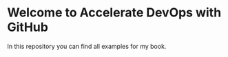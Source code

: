 # Welcome to Accelerate DevOps with GitHub

In this repository you can find all examples for my book. 
